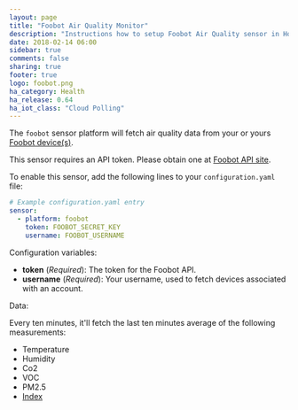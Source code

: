 ```yaml
---
layout: page
title: "Foobot Air Quality Monitor"
description: "Instructions how to setup Foobot Air Quality sensor in Home Assistant."
date: 2018-02-14 06:00
sidebar: true
comments: false
sharing: true
footer: true
logo: foobot.png
ha_category: Health
ha_release: 0.64
ha_iot_class: "Cloud Polling"
---
```


The `foobot` sensor platform will fetch air quality data from your or yours [Foobot device(s)](https://foobot.io/features/).

This sensor requires an API token. Please obtain one at [Foobot API site](https://api.foobot.io/apidoc/index.html).

To enable this sensor, add the following lines to your `configuration.yaml` file:

```yaml
# Example configuration.yaml entry
sensor:
  - platform: foobot
    token: FOOBOT_SECRET_KEY
    username: FOOBOT_USERNAME
```

Configuration variables:

- **token** (*Required*): The token for the Foobot API.
- **username** (*Required*): Your username, used to fetch devices associated with an account.

Data:

Every ten minutes, it'll fetch the last ten minutes average of the following measurements:

  * Temperature
  * Humidity
  * Co2
  * VOC
  * PM2.5
  * [Index](https://help.foobot.io/hc/en-us/articles/204814371-What-does-central-number-mean-)
